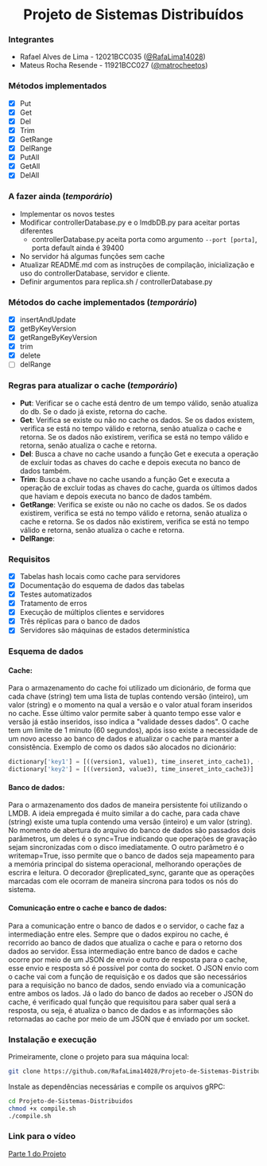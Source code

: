<h1 align="center">Projeto de Sistemas Distribuídos</h1>

### Integrantes

* Rafael Alves de Lima - 12021BCC035 ([@RafaLima14028](https://github.com/RafaLima14028/))
* Mateus Rocha Resende - 11921BCC027 ([@matrocheetos](https://github.com/matrocheetos))

### Métodos implementados

- [x] Put
- [x] Get
- [x] Del
- [x] Trim
- [x] GetRange
- [x] DelRange
- [x] PutAll
- [x] GetAll
- [x] DelAll

### A fazer ainda (*temporário*)

- Implementar os novos testes
- Modificar controllerDatabase.py e o lmdbDB.py para aceitar portas diferentes
  - controllerDatabase.py aceita porta como argumento `--port [porta]`, porta default ainda é 39400
- No servidor há algumas funções sem cache
- Atualizar README.md com as instruções de compilação,
  inicialização e uso do controllerDatabase, servidor e cliente.
- Definir argumentos para replica.sh / controllerDatabase.py

### Métodos do cache implementados (*temporário*)

- [x] insertAndUpdate
- [x] getByKeyVersion
- [x] getRangeByKeyVersion
- [x] trim
- [x] delete
- [ ] delRange

### Regras para atualizar o cache (*temporário*)

- **Put**: Verificar se o cache está dentro de um tempo válido, senão atualiza do db.
  Se o dado já existe, retorna do cache.
- **Get**: Verifica se existe ou não no cache os dados.
  Se os dados existem, verifica se está no tempo válido e retorna, senão atualiza o
  cache e retorna.
  Se os dados não existirem, verifica se está no tempo válido e retorna, senão
  atualiza o cache e retorna.
- **Del**: Busca a chave no cache usando a função Get e
  executa a operação de excluir todas as chaves do cache e depois executa no
  banco de dados também.
- **Trim**: Busca a chave no cache usando a função Get e
  executa a operação de excluir todas as chaves do cache,
  guarda os últimos dados que haviam e depois executa no
  banco de dados também.
- **GetRange**: Verifica se existe ou não no cache os dados. Se os dados existirem, verifica
  se está no tempo válido e retorna, senão atualiza o cache e retorna.
  Se os dados não existirem, verifica se está no tempo válido e retorna, senão atualiza o cache e retorna.
- **DelRange**:

### Requisitos

- [x] Tabelas hash locais como cache para servidores
- [x] Documentação do esquema de dados das tabelas
- [x] Testes automatizados
- [x] Tratamento de erros
- [x] Execução de múltiplos clientes e servidores
- [x] Três réplicas para o banco de dados
- [x] Servidores são máquinas de estados determinística

### Esquema de dados

#### Cache:

Para o armazenamento do cache foi utilizado um dicionário,
de forma que cada chave (string) tem uma lista de tuplas contendo
versão (inteiro), um valor (string) e o momento na qual a versão e
o valor atual foram inseridos no cache. Esse último valor permite
saber à quanto tempo esse valor e versão já estão inseridos, isso indica
a "validade desses dados". O cache tem um limite de 1 minuto (60 segundos),
após isso existe a necessidade de um novo acesso ao banco de dados e
atualizar o cache para manter a consistência. Exemplo de como os dados
são alocados no dicionário:

```python
dictionary['key1'] = [((version1, value1), time_inseret_into_cache1), ((version2, value2), time_inseret_into_cache2), ...]
dictionary['key2'] = [((version3, value3), time_inseret_into_cache3)]
```

#### Banco de dados:

Para o armazenamento dos dados de maneira persistente foi utilizando o LMDB.
A ideia empregada é muito similar a do cache, para cada chave (string) existe
uma tupla contendo uma versão (inteiro) e um valor (string). No momento de abertura
do arquivo do banco de dados são passados dois parâmetros, um deles é o
sync=True indicando que operações de gravação sejam sincronizadas com o disco
imediatamente. O outro parâmetro é o writemap=True, isso permite que o banco
de dados seja mapeamento para a memória principal do sistema operacional,
melhorando operações de escrira e leitura. O decorador @replicated_sync, garante que as operações marcadas com ele
ocorram de maneira síncrona para todos os nós do sistema.

#### Comunicação entre o cache e banco de dados:

Para a comunicação entre o banco de dados e o servidor, o cache faz a intermediação entre eles.
Sempre que o dados expirou no cache, é recorrido ao banco de dados que atualiza o cache e
para o retorno dos dados ao servidor. Essa intermediação entre banco de dados e cache ocorre
por meio de um JSON de envio e outro de resposta para o cache, esse envio e resposta só é possível por conta
do socket. O JSON envio com o cache vai com a função de requisição e os dados que são necessários para a requisição
no banco de dados, sendo enviado via a comunicação entre ambos os lados. Já o lado do banco de dados ao receber
o JSON do cache, é verificado qual função que requisitou para saber qual será a resposta, ou seja, é atualiza o
banco de dados e as informações são retornadas ao cache por meio de um JSON que é enviado por um socket.

### Instalação e execução

Primeiramente, clone o projeto para sua máquina local:

```bash
git clone https://github.com/RafaLima14028/Projeto-de-Sistemas-Distribuidos.git
```

Instale as dependências necessárias e compile os arquivos gRPC:

```bash
cd Projeto-de-Sistemas-Distribuidos
chmod +x compile.sh
./compile.sh
```

### Link para o vídeo

[Parte 1 do Projeto](https://youtu.be/9ZDFBH2iPKQ)
